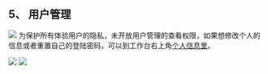 ## 5、 用户管理
![](f:/base/蓝鲸云上体验环境快速入门/assets/2022-02-18-17-49-24.png)
为保护所有体验用户的隐私，未开放用户管理的查看权限，如果想修改个人的信息或者重置自己的登陆密码，可以到工作台右上角[个人信息里](https://ce.bktencent.com/accounts/profile/)。

![](f:/base/蓝鲸云上体验环境快速入门/assets/2022-02-18-17-49-38.png)
![](f:/base/蓝鲸云上体验环境快速入门/assets/2022-02-18-17-49-42.png)